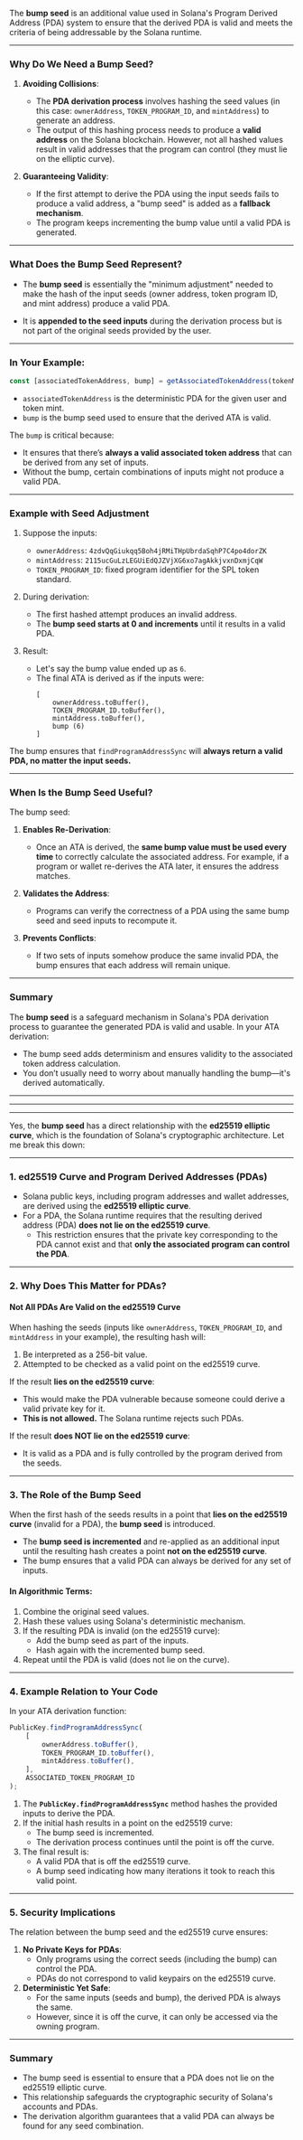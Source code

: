 The **bump seed** is an additional value used in Solana's Program Derived Address (PDA) system to ensure that the derived PDA is valid and meets the criteria of being addressable by the Solana runtime.

---

### **Why Do We Need a Bump Seed?**

1. **Avoiding Collisions**:
   - The **PDA derivation process** involves hashing the seed values (in this case: `ownerAddress`, `TOKEN_PROGRAM_ID`, and `mintAddress`) to generate an address. 
   - The output of this hashing process needs to produce a **valid address** on the Solana blockchain. However, not all hashed values result in valid addresses that the program can control (they must lie on the elliptic curve).

2. **Guaranteeing Validity**:
   - If the first attempt to derive the PDA using the input seeds fails to produce a valid address, a "bump seed" is added as a **fallback mechanism**.
   - The program keeps incrementing the bump value until a valid PDA is generated.

---

### **What Does the Bump Seed Represent?**

- The **bump seed** is essentially the "minimum adjustment" needed to make the hash of the input seeds (owner address, token program ID, and mint address) produce a valid PDA.

- It is **appended to the seed inputs** during the derivation process but is not part of the original seeds provided by the user.

---

### **In Your Example:**

```javascript
const [associatedTokenAddress, bump] = getAssociatedTokenAddress(tokenMintAddress, userAddress);
```

- `associatedTokenAddress` is the deterministic PDA for the given user and token mint.
- `bump` is the bump seed used to ensure that the derived ATA is valid. 

The `bump` is critical because:
- It ensures that there’s **always a valid associated token address** that can be derived from any set of inputs.
- Without the bump, certain combinations of inputs might not produce a valid PDA.

---

### **Example with Seed Adjustment**

1. Suppose the inputs:
   - `ownerAddress`: `4zdvQqGiukqq5Boh4jRMiTHpUbrdaSqhP7C4po4dorZK`
   - `mintAddress`: `2115ucGuLzLEGUiEdQJZVjXG6xo7agAkkjvxnDxmjCqW`
   - `TOKEN_PROGRAM_ID`: fixed program identifier for the SPL token standard.

2. During derivation:
   - The first hashed attempt produces an invalid address.
   - The **bump seed starts at 0 and increments** until it results in a valid PDA.

3. Result:
   - Let's say the bump value ended up as `6`. 
   - The final ATA is derived as if the inputs were:
     ```
     [
         ownerAddress.toBuffer(),
         TOKEN_PROGRAM_ID.toBuffer(),
         mintAddress.toBuffer(),
         bump (6)
     ]
     ```

The bump ensures that `findProgramAddressSync` will **always return a valid PDA, no matter the input seeds.**

---

### **When Is the Bump Seed Useful?**

The bump seed:
1. **Enables Re-Derivation**:
   - Once an ATA is derived, the **same bump value must be used every time** to correctly calculate the associated address. For example, if a program or wallet re-derives the ATA later, it ensures the address matches.

2. **Validates the Address**:
   - Programs can verify the correctness of a PDA using the same bump seed and seed inputs to recompute it.

3. **Prevents Conflicts**:
   - If two sets of inputs somehow produce the same invalid PDA, the bump ensures that each address will remain unique.

---

### **Summary**

The **bump seed** is a safeguard mechanism in Solana's PDA derivation process to guarantee the generated PDA is valid and usable. In your ATA derivation:

- The bump seed adds determinism and ensures validity to the associated token address calculation.
- You don’t usually need to worry about manually handling the bump—it's derived automatically.

---
---
---



Yes, the **bump seed** has a direct relationship with the **ed25519 elliptic curve**, which is the foundation of Solana's cryptographic architecture. Let me break this down:

---

### **1. ed25519 Curve and Program Derived Addresses (PDAs)**

- Solana public keys, including program addresses and wallet addresses, are derived using the **ed25519 elliptic curve**.
- For a PDA, the Solana runtime requires that the resulting derived address (PDA) **does not lie on the ed25519 curve**. 
  - This restriction ensures that the private key corresponding to the PDA cannot exist and that **only the associated program can control the PDA**.

---

### **2. Why Does This Matter for PDAs?**

#### **Not All PDAs Are Valid on the ed25519 Curve**
When hashing the seeds (inputs like `ownerAddress`, `TOKEN_PROGRAM_ID`, and `mintAddress` in your example), the resulting hash will:
1. Be interpreted as a 256-bit value.
2. Attempted to be checked as a valid point on the ed25519 curve.

If the result **lies on the ed25519 curve**:
- This would make the PDA vulnerable because someone could derive a valid private key for it.
- **This is not allowed.** The Solana runtime rejects such PDAs.

If the result **does NOT lie on the ed25519 curve**:
- It is valid as a PDA and is fully controlled by the program derived from the seeds.

---

### **3. The Role of the Bump Seed**
When the first hash of the seeds results in a point that **lies on the ed25519 curve** (invalid for a PDA), the **bump seed** is introduced.

- The **bump seed is incremented** and re-applied as an additional input until the resulting hash creates a point **not on the ed25519 curve**.
- The bump ensures that a valid PDA can always be derived for any set of inputs.

#### **In Algorithmic Terms**:
1. Combine the original seed values.
2. Hash these values using Solana's deterministic mechanism.
3. If the resulting PDA is invalid (on the ed25519 curve):
   - Add the bump seed as part of the inputs.
   - Hash again with the incremented bump seed.
4. Repeat until the PDA is valid (does not lie on the curve).

---

### **4. Example Relation to Your Code**
In your ATA derivation function:
```javascript
PublicKey.findProgramAddressSync(
    [
        ownerAddress.toBuffer(),
        TOKEN_PROGRAM_ID.toBuffer(),
        mintAddress.toBuffer(),
    ],
    ASSOCIATED_TOKEN_PROGRAM_ID
);
```

1. The **`PublicKey.findProgramAddressSync`** method hashes the provided inputs to derive the PDA.
2. If the initial hash results in a point on the ed25519 curve:
   - The bump seed is incremented.
   - The derivation process continues until the point is off the curve.
3. The final result is:
   - A valid PDA that is off the ed25519 curve.
   - A bump seed indicating how many iterations it took to reach this valid point.

---

### **5. Security Implications**
The relation between the bump seed and the ed25519 curve ensures:
1. **No Private Keys for PDAs**:
   - Only programs using the correct seeds (including the bump) can control the PDA.
   - PDAs do not correspond to valid keypairs on the ed25519 curve.
2. **Deterministic Yet Safe**:
   - For the same inputs (seeds and bump), the derived PDA is always the same.
   - However, since it is off the curve, it can only be accessed via the owning program.

---

### **Summary**
- The bump seed is essential to ensure that a PDA does not lie on the ed25519 elliptic curve.
- This relationship safeguards the cryptographic security of Solana's accounts and PDAs.
- The derivation algorithm guarantees that a valid PDA can always be found for any seed combination.